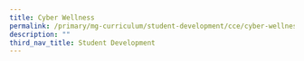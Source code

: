```yaml
---
title: Cyber Wellness
permalink: /primary/mg-curriculum/student-development/cce/cyber-wellness/
description: ""
third_nav_title: Student Development
---
```

